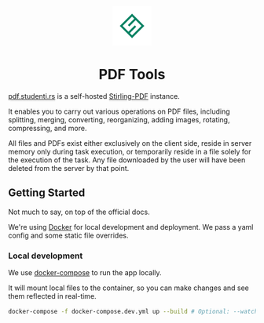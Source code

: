 <p align="center"><img src="https://raw.githubusercontent.com/studenti-rs/pdf/de7aa7b4187a9b1c935693435f4a6d426b3e146e/stirling-pdf/customFiles/static/favicon.svg" width="80" ></p>

<h1 align="center">PDF Tools</h1>

[pdf.studenti.rs](https://pdf.studenti.rs) is a self-hosted [Stirling-PDF](https://github.com/Stirling-Tools/Stirling-PDF/tree/main) instance.

It enables you to carry out various operations on PDF files, including splitting, merging, converting, reorganizing, adding images, rotating, compressing, and more.

All files and PDFs exist either exclusively on the client side, reside in server memory only during task execution, or temporarily reside in a file solely for the execution of the task. Any file downloaded by the user will have been deleted from the server by that point.

## Getting Started

Not much to say, on top of the official docs.

We're using [Docker](https://www.docker.com/) for local development and deployment. We pass a yaml config and some static file overrides.

### Local development

We use [docker-compose](https://docs.docker.com/compose/) to run the app locally.

It will mount local files to the container, so you can make changes and see them reflected in real-time.

```bash
docker-compose -f docker-compose.dev.yml up --build # Optional: --watch --remove-orphans
```
